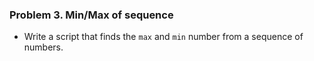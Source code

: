 ### Problem 3. Min/Max of sequence
*	Write a script that finds the `max` and `min` number from a sequence of numbers.

